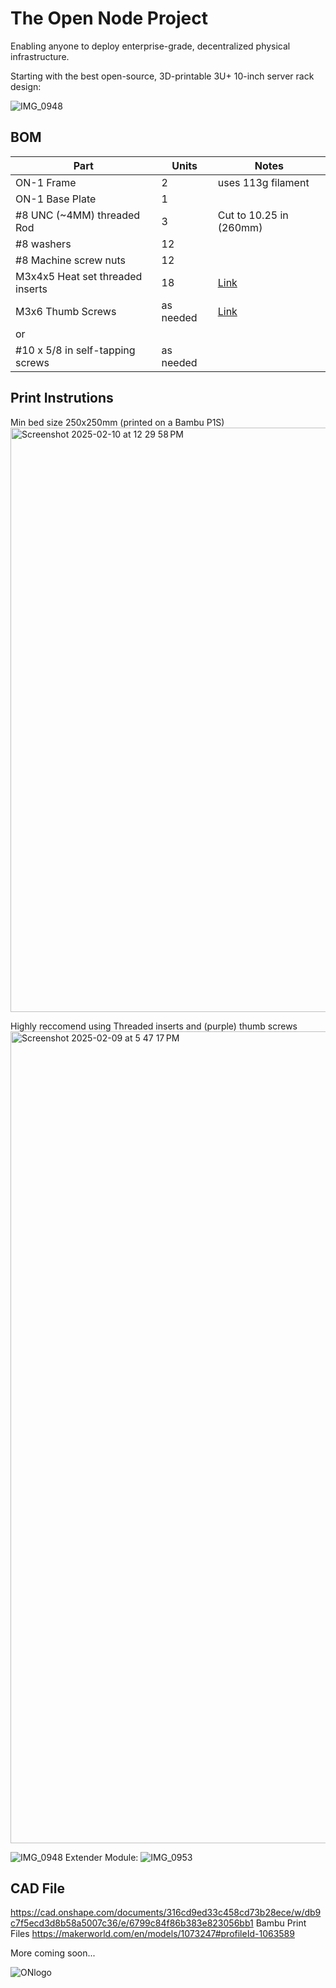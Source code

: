 # The Open Node Project
Enabling anyone to deploy enterprise-grade, decentralized physical infrastructure.

Starting with the best open-source, 3D-printable 3U+ 10-inch server rack design:

![IMG_0948](https://github.com/user-attachments/assets/9e8bf610-d241-4fcd-8ff2-a7f76825573e)

## BOM
| Part                           | Units        | Notes                                                                                   |
|--------------------------------|--------------|-----------------------------------------------------------------------------------------|
| ON-1 Frame                    | 2            | uses 113g filament                                                                      |
| ON-1 Base Plate               | 1            |                                                                                         |
| #8 UNC (~4MM) threaded Rod    | 3            | Cut to 10.25 in (260mm)                                                                 |
| #8 washers                    | 12           |                                                                                         |
| #8 Machine screw nuts         | 12           |                                                                                         |
| M3x4x5 Heat set threaded inserts | 18           | [Link](https://www.amazon.com/dp/B0BTYF2MMD?ref=ppx_yo2ov_dt_b_fed_asin_title)          |
| M3x6 Thumb Screws             | as needed    | [Link](https://www.amazon.com/dp/B0DBM1JJRJ?ref=ppx_yo2ov_dt_b_fed_asin_title)          |
| or                            |              |                                                                                         |
| #10 x 5/8 in self-tapping screws | as needed    |                                                                                         |

## Print Instrutions 

Min bed size 250x250mm (printed on a Bambu P1S)
<img width="935" alt="Screenshot 2025-02-10 at 12 29 58 PM" src="https://github.com/user-attachments/assets/e378a477-0a03-4e4c-9432-db2023f4e55d" />


Highly reccomend using Threaded inserts and (purple) thumb screws 
<img width="1299" alt="Screenshot 2025-02-09 at 5 47 17 PM" src="https://github.com/user-attachments/assets/cb354a3d-4c9f-4386-874c-ec1b13802f49" />


![IMG_0948](https://github.com/garrettekinsman/OpenNode/blob/main/Images/OpenNode_Prototype.jpg)
Extender Module: 
![IMG_0953](https://github.com/user-attachments/assets/e14ed8db-cfce-4578-b2a3-f576f8d36c59)



## CAD File
https://cad.onshape.com/documents/316cd9ed33c458cd73b28ece/w/db9c7f5ecd3d8b58a5007c36/e/6799c84f86b383e823056bb1
Bambu Print Files
https://makerworld.com/en/models/1073247#profileId-1063589

More coming soon... 

![ONlogo](https://github.com/user-attachments/assets/811353ff-a9cc-4ec7-a5a6-4fb195f77f63)

